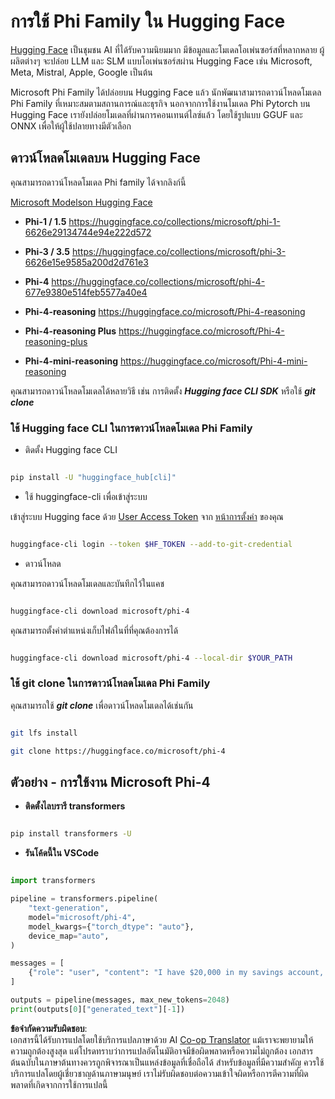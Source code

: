 <!--
CO_OP_TRANSLATOR_METADATA:
{
  "original_hash": "624fe133fba62773979d45f54519f7bb",
  "translation_date": "2025-05-09T08:38:14+00:00",
  "source_file": "md/01.Introduction/02/01.HF.md",
  "language_code": "th"
}
-->
# **การใช้ Phi Family ใน Hugging Face**

[Hugging Face](https://huggingface.co/) เป็นชุมชน AI ที่ได้รับความนิยมมาก มีข้อมูลและโมเดลโอเพ่นซอร์สที่หลากหลาย ผู้ผลิตต่างๆ จะปล่อย LLM และ SLM แบบโอเพ่นซอร์สผ่าน Hugging Face เช่น Microsoft, Meta, Mistral, Apple, Google เป็นต้น

Microsoft Phi Family ได้ปล่อยบน Hugging Face แล้ว นักพัฒนาสามารถดาวน์โหลดโมเดล Phi Family ที่เหมาะสมตามสถานการณ์และธุรกิจ นอกจากการใช้งานโมเดล Phi Pytorch บน Hugging Face เรายังปล่อยโมเดลที่ผ่านการคอนเทนต์ไลซ์แล้ว โดยใช้รูปแบบ GGUF และ ONNX เพื่อให้ผู้ใช้ปลายทางมีตัวเลือก

## **ดาวน์โหลดโมเดลบน Hugging Face**

คุณสามารถดาวน์โหลดโมเดล Phi family ได้จากลิงก์นี้

[Microsoft Modelson Hugging Face](https://huggingface.co/microsoft)

-  **Phi-1 / 1.5** https://huggingface.co/collections/microsoft/phi-1-6626e29134744e94e222d572

-  **Phi-3 / 3.5** https://huggingface.co/collections/microsoft/phi-3-6626e15e9585a200d2d761e3

-  **Phi-4** https://huggingface.co/collections/microsoft/phi-4-677e9380e514feb5577a40e4

- **Phi-4-reasoning** https://huggingface.co/microsoft/Phi-4-reasoning

- **Phi-4-reasoning Plus** https://huggingface.co/microsoft/Phi-4-reasoning-plus 

- **Phi-4-mini-reasoning** https://huggingface.co/microsoft/Phi-4-mini-reasoning

คุณสามารถดาวน์โหลดโมเดลได้หลายวิธี เช่น การติดตั้ง ***Hugging face CLI SDK*** หรือใช้ ***git clone***

### **ใช้ Hugging face CLI ในการดาวน์โหลดโมเดล Phi Family**

- ติดตั้ง Hugging face CLI

```bash

pip install -U "huggingface_hub[cli]"

```

- ใช้ huggingface-cli เพื่อเข้าสู่ระบบ

เข้าสู่ระบบ Hugging face ด้วย [User Access Token](https://huggingface.co/docs/hub/security-tokens) จาก [หน้าการตั้งค่า](https://huggingface.co/settings/tokens) ของคุณ

```bash

huggingface-cli login --token $HF_TOKEN --add-to-git-credential

```

- ดาวน์โหลด

คุณสามารถดาวน์โหลดโมเดลและบันทึกไว้ในแคช

```bash

huggingface-cli download microsoft/phi-4

```

คุณสามารถตั้งค่าตำแหน่งเก็บไฟล์ในที่ที่คุณต้องการได้

```bash

huggingface-cli download microsoft/phi-4 --local-dir $YOUR_PATH

```

### **ใช้ git clone ในการดาวน์โหลดโมเดล Phi Family**

คุณสามารถใช้ ***git clone*** เพื่อดาวน์โหลดโมเดลได้เช่นกัน

```bash

git lfs install

git clone https://huggingface.co/microsoft/phi-4

```

## **ตัวอย่าง - การใช้งาน Microsoft Phi-4**

- **ติดตั้งไลบรารี transformers**

```bash

pip install transformers -U

```

- **รันโค้ดนี้ใน VSCode**

```python

import transformers

pipeline = transformers.pipeline(
    "text-generation",
    model="microsoft/phi-4",
    model_kwargs={"torch_dtype": "auto"},
    device_map="auto",
)

messages = [
    {"role": "user", "content": "I have $20,000 in my savings account, where I receive a 4% profit per year and payments twice a year. Can you please tell me how long it will take for me to become a millionaire? Also, can you please explain the math step by step as if you were explaining it to an uneducated person?"},
]

outputs = pipeline(messages, max_new_tokens=2048)
print(outputs[0]["generated_text"][-1])

```

**ข้อจำกัดความรับผิดชอบ**:  
เอกสารนี้ได้รับการแปลโดยใช้บริการแปลภาษาด้วย AI [Co-op Translator](https://github.com/Azure/co-op-translator) แม้เราจะพยายามให้ความถูกต้องสูงสุด แต่โปรดทราบว่าการแปลอัตโนมัติอาจมีข้อผิดพลาดหรือความไม่ถูกต้อง เอกสารต้นฉบับในภาษาต้นทางควรถูกพิจารณาเป็นแหล่งข้อมูลที่เชื่อถือได้ สำหรับข้อมูลที่มีความสำคัญ ควรใช้บริการแปลโดยผู้เชี่ยวชาญด้านภาษามนุษย์ เราไม่รับผิดชอบต่อความเข้าใจผิดหรือการตีความที่ผิดพลาดที่เกิดจากการใช้การแปลนี้